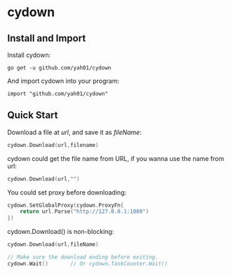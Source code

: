 # cydown

## Install and Import
Install cydown:
```shell script
go get -u github.com/yah01/cydown
```
And import cydown into your program:
```shell script
import "github.com/yah01/cydown"
```

## Quick Start
Download a file at *url*, and save it as *fileName*:
```go
cydown.Download(url,filename)
```
cydown could get the file name from URL, if you wanna use the name from url:
```go
cydown.Download(url,"")
```

You could set proxy before downloading:
```go
cydown.SetGlobalProxy(cydown.ProxyFn{
    return url.Parse("http://127.0.0.1:1080")
})
```

cydown.Download() is non-blocking:
```go
cydown.Download(url,fileName)

// Make sure the download ending before exiting.
cydown.Wait()       // Or cydown.TaskCounter.Wait()
```
